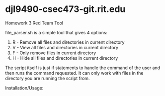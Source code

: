 # djl9490-csec473-git.rit.edu
Homework 3 Red Team Tool

file_parser.sh is a simple tool that gives 4 options:

1. R - Remove all files and directories in current directory
2. V - View all files and directories in current directory
3. F - Only remove files in current directory
4. H - Hide all files and directories in current directory

The script itself is just if statements to handle the command of the user and then runs the command requested. It can only work with files in the directory you are running the script from.

Installation/Usage: 
